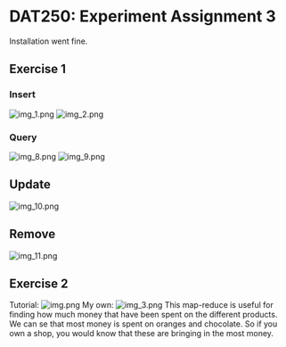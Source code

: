 # DAT250: Experiment Assignment 3
Installation went fine.
## Exercise 1
### Insert
![img_1.png](expas3/img_1.png)
![img_2.png](expas3/img_2.png)
### Query
![img_8.png](expas3/img_8.png)
![img_9.png](expas3/img_9.png)
## Update
![img_10.png](expas3/img_10.png)
## Remove
![img_11.png](expas3/img_11.png)

## Exercise 2
Tutorial:
![img.png](expas3/img.png)
My own:
![img_3.png](expas3/img_3.png)
This map-reduce is useful for finding how much money that
have been spent on the different products. We can se that
most money is spent on oranges and chocolate. So if you own
a shop, you would know that these are bringing in the most
money.


